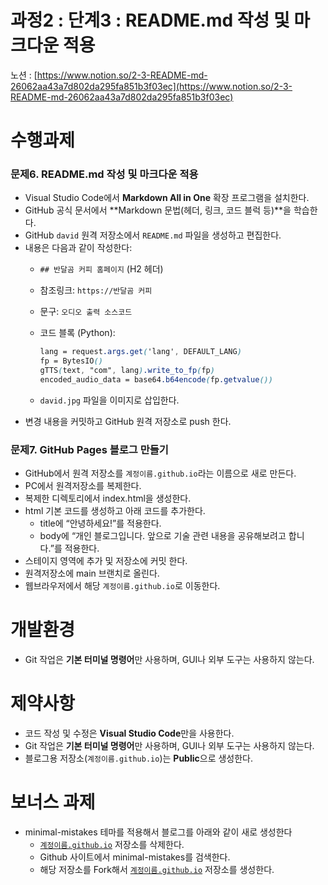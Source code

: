 # 과정2 : 단계3 : README.md 작성 및 마크다운 적용

노션 : [https://www.notion.so/2-3-README-md-26062aa43a7d802da295fa851b3f03ec](https://www.notion.so/2-3-README-md-26062aa43a7d802da295fa851b3f03ec)

# 수행과제

### 문제6. README.md 작성 및 마크다운 적용

- Visual Studio Code에서 **Markdown All in One** 확장 프로그램을 설치한다.
- GitHub 공식 문서에서 **Markdown 문법(헤더, 링크, 코드 블럭 등)**을 학습한다.
- GitHub `david` 원격 저장소에서 `README.md` 파일을 생성하고 편집한다.
- 내용은 다음과 같이 작성한다:
    - `## 반달곰 커피 홈페이지` (H2 헤더)
    - 참조링크: `https://반달곰 커피`
    - 문구: `오디오 출력 소스코드`
    - 코드 블록 (Python):
        
        ```css
        lang = request.args.get('lang', DEFAULT_LANG)
        fp = BytesIO()
        gTTS(text, "com", lang).write_to_fp(fp)
        encoded_audio_data = base64.b64encode(fp.getvalue())
        ```
        
    - `david.jpg` 파일을 이미지로 삽입한다.
- 변경 내용을 커밋하고 GitHub 원격 저장소로 push 한다.

### 문제7. GitHub Pages 블로그 만들기

- GitHub에서 원격 저장소를 `계정이름.github.io`라는 이름으로 새로 만든다.
- PC에서 원격저장소를 복제한다.
- 복제한 디렉토리에서 index.html을 생성한다.
- html 기본 코드를 생성하고 아래 코드를 추가한다.
    - title에 “안녕하세요!”를 적용한다.
    - body에 “개인 블로그입니다. 앞으로 기술 관련 내용을 공유해보려고 합니다.”를 적용한다.
- 스테이지 영역에 추가 및 저장소에 커밋 한다.
- 원격저장소에 main 브랜치로 올린다.
- 웹브라우저에서 해당 `계정이름.github.io`로 이동한다.

# 개발환경

- Git 작업은 **기본 터미널 명령어**만 사용하며, GUI나 외부 도구는 사용하지 않는다.

# 제약사항

- 코드 작성 및 수정은 **Visual Studio Code**만을 사용한다.
- Git 작업은 **기본 터미널 명령어**만 사용하며, GUI나 외부 도구는 사용하지 않는다.
- 블로그용 저장소(`계정이름.github.io`)는 **Public**으로 생성한다.

# 보너스 과제

- minimal-mistakes 테마를 적용해서 블로그를 아래와 같이 새로 생성한다
    - [`계정이름.github.io`](http://xn--989av5v2zknsa.github.io/) 저장소를 삭제한다.
    - Github 사이트에서 minimal-mistakes를 검색한다.
    - 해당 저장소를 Fork해서 [`계정이름.github.io`](http://xn--989av5v2zknsa.github.io/) 저장소를 생성한다.